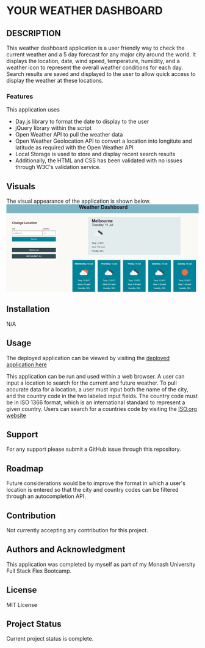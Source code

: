 # YOUR WEATHER DASHBOARD

## DESCRIPTION

This weather dashboard application is a user friendly way to check the current weather and a 5 day forecast for any major city around the world. It displays the location, date, wind speed, temperature, humidity, and a weather icon to represent the overall weather conditions for each day. Search results are saved and displayed to the user to allow quick access to display the weather at these locations.

### Features
This application uses
* Day.js library to format the date to display to the user
* jQuery library within the script
* Open Weather API to pull the weather data
* Open Weather Geolocation API to convert a location into longitute and latitude as required with the Open Weather API
* Local Storage is used to store and display recent search results
* Additionally, the HTML and CSS has been validated with no issues through W3C's validation service.

## Visuals

The visual appearance of the application is shown below.
![Application screenshot](./assets/images/screenshot.png)

## Installation

N/A

## Usage 

The deployed application can be viewed by visiting the [deployed application here](https://christinelea.github.io/Weather-Dashboard/)

This application can be run and used within a web browser. A user can input a location to search for the current and future weather. To pull accurate data for a location, a user must input both the name of the city, and the country code in the two labeled input fields. The country code must be in ISO 1366 format, which is an international standard to represent a given country. Users can search for a countries code by visiting the [ISO.org website](https://www.iso.org/iso-3166-country-codes.html)

## Support

For any support please submit a GitHub issue through this repository.

## Roadmap

Future considerations would be to improve the format in which a user's location is entered so that the city and country codes can be filtered through an autocompletion API.

## Contribution

Not currently accepting any contribution for this project.

## Authors and Acknowledgment

This application was completed by myself as part of my Monash University Full Stack Flex Bootcamp.

## License 

MIT License

## Project Status

Current project status is complete.
